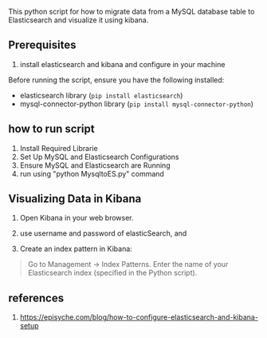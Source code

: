 This python script for how to migrate data from a MySQL database table to Elasticsearch and visualize it using kibana.

## Prerequisites
1. install elasticsearch and kibana and configure in your machine


Before running the script, ensure you have the following installed:

- elasticsearch library (`pip install elasticsearch`)
- mysql-connector-python library (`pip install mysql-connector-python`)




## how to run script 
1. Install Required Librarie
2. Set Up MySQL and Elasticsearch Configurations
3. Ensure MySQL and Elasticsearch are Running
4. run using "python MysqltoES.py" command


## Visualizing Data in Kibana

1. Open Kibana in your web browser.

2. use username and password of elasticSearch, and

2. Create an index pattern in Kibana:
> Go to Management -> Index Patterns.
> Enter the name of your Elasticsearch index (specified in the Python script).


## references
1. https://episyche.com/blog/how-to-configure-elasticsearch-and-kibana-setup

